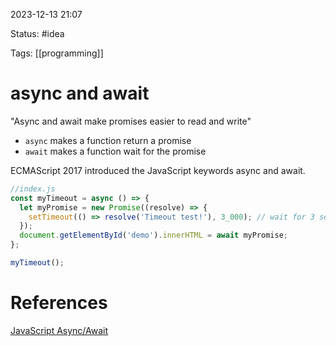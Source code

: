 2023-12-13 21:07

Status: #idea

Tags: [[programming]]

# async and await
"Async and await make promises easier to read and write"
- `async` makes a function return a promise
- `await` makes a function wait for the promise

ECMAScript 2017 introduced the JavaScript keywords async and await.

```js
//index.js
const myTimeout = async () => {
  let myPromise = new Promise((resolve) => {
    setTimeout(() => resolve('Timeout test!'), 3_000); // wait for 3 seconds
  });
  document.getElementById('demo').innerHTML = await myPromise;
};

myTimeout();

```





# References
[JavaScript Async/Await](https://www.w3schools.com/js/js_async.asp)